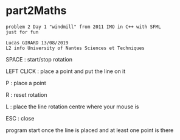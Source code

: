 # part2Maths

    problem 2 Day 1 "windmill" from 2011 IMO in C++ with SFML
    just for fun
 
    Lucas GIRARD 13/08/2019
    L2 info University of Nantes Sciences et Techniques
 
 SPACE : start/stop rotation
 
 LEFT CLICK : place a point and put the line on it
 
 P : place a point
 
 R : reset rotation
 
 L : place the line rotation centre where your mouse is 
 
 ESC : close
 
 program start once the line is placed and at least one point is there
